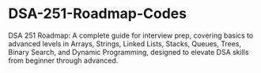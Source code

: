 # DSA-251-Roadmap-Codes
DSA 251 Roadmap: A complete guide for interview prep, covering basics to advanced levels in Arrays, Strings, Linked Lists, Stacks, Queues, Trees, Binary Search, and Dynamic Programming, designed to elevate DSA skills from beginner through advanced.
